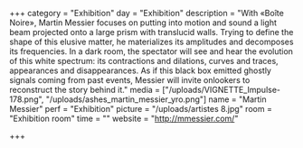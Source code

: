 +++
category = "Exhibition"
day = "Exhibition"
description = "With «Boîte Noire», Martin Messier focuses on putting into motion and sound a light beam projected onto a large prism with translucid walls. Trying to define the shape of this elusive matter, he materializes its amplitudes and decomposes its frequencies. In a dark room, the spectator will see and hear the evolution of this white spectrum: its contractions and dilations, curves and traces, appearances and disappearances. As if this black box emitted ghostly signals coming from past events, Messier will invite onlookers to reconstruct the story behind it."
media = ["/uploads/VIGNETTE_Impulse-178.png", "/uploads/ashes_martin_messier_yro.png"]
name = "Martin Messier"
perf = "Exhibition"
picture = "/uploads/artistes 8.jpg"
room = "Exhibition room"
time = ""
website = "http://mmessier.com/"

+++
